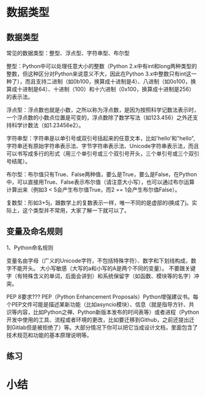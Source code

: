 

# 数据类型

## 数据类型

常见的数据类型：整型、浮点型、字符串型、布尔型

整型：Python中可以处理任意大小的整数（Python 2.x中有int和long两种类型的整数，但这种区分对Python来说意义不大，因此在Python 3.x中整数只有int这一种了），而且支持二进制（如0b100，换算成十进制是4）、八进制（如0o100，换算成十进制是64）、十进制（100）和十六进制（0x100，换算成十进制是256）的表示法。

浮点型：浮点数也就是小数，之所以称为浮点数，是因为按照科学记数法表示时，一个浮点数的小数点位置是可变的，浮点数除了数学写法（如123.456）之外还支持科学计数法（如1.23456e2）。

字符串型：字符串是以单引号或双引号括起来的任意文本，比如'hello'和"hello",字符串还有原始字符串表示法、字节字符串表示法、Unicode字符串表示法，而且可以书写成多行的形式（用三个单引号或三个双引号开头，三个单引号或三个双引号结尾）。

布尔型：布尔值只有True、False两种值，要么是True，要么是False，在Python中，可以直接用True、False表示布尔值（请注意大小写），也可以通过布尔运算计算出来（例如3 < 5会产生布尔值True，而2 == 1会产生布尔值False）。

复数型：形如3+5j，跟数学上的复数表示一样，唯一不同的是虚部的i换成了j。实际上，这个类型并不常用，大家了解一下就可以了。

## 变量及命名规则

1、Python命名规则

变量名由字母（广义的Unicode字符，不包括特殊字符）、数字和下划线构成，数字不能开头。
大小写敏感（大写的a和小写的A是两个不同的变量）。
不要跟关键字（有特殊含义的单词，后面会讲到）和系统保留字（如函数、模块等的名字）冲突。


PEP 8要求???
PEP（Python Enhancement Proposals）Python增强建议书。每个PEP文件可能是描述某新功能（比如asyncio模块）、信息（就是指导方针、共识等内容，比如Python之禅、Python新版本发布的时间表等）或者进程（Python开发中使用的工具、流程或者环境的更改，比如要迁移到Github，之前还提出迁到Gitlab但是被拒绝了）等。大部分情况下你可以把它当成设计文档，里面包含了技术规范和功能的基本原理说明等。

## 练习

# 小结